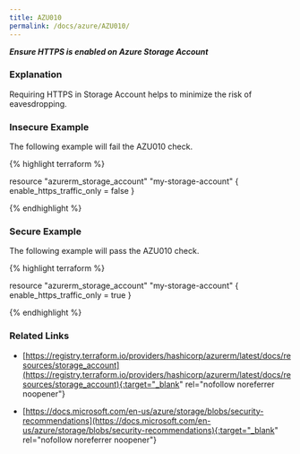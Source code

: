 ```yaml
---
title: AZU010
permalink: /docs/azure/AZU010/
---
```


***Ensure HTTPS is enabled on Azure Storage Account***

### Explanation


Requiring HTTPS in Storage Account helps to minimize the risk of eavesdropping.



### Insecure Example

The following example will fail the AZU010 check.

{% highlight terraform %}

resource "azurerm_storage_account" "my-storage-account" {
	enable_https_traffic_only = false
}

{% endhighlight %}



### Secure Example

The following example will pass the AZU010 check.

{% highlight terraform %}

resource "azurerm_storage_account" "my-storage-account" {
	enable_https_traffic_only = true
}

{% endhighlight %}


### Related Links


- [https://registry.terraform.io/providers/hashicorp/azurerm/latest/docs/resources/storage_account](https://registry.terraform.io/providers/hashicorp/azurerm/latest/docs/resources/storage_account){:target="_blank" rel="nofollow noreferrer noopener"}

- [https://docs.microsoft.com/en-us/azure/storage/blobs/security-recommendations](https://docs.microsoft.com/en-us/azure/storage/blobs/security-recommendations){:target="_blank" rel="nofollow noreferrer noopener"}

